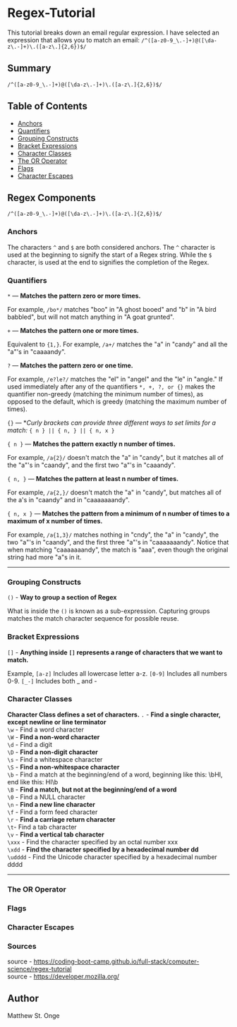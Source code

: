 # Regex-Tutorial
This tutorial breaks down an email regular expression. 
I have selected an expression that allows you to match an email: `/^([a-z0-9_\.-]+)@([\da-z\.-]+)\.([a-z\.]{2,6})$/`

## Summary
```
/^([a-z0-9_\.-]+)@([\da-z\.-]+)\.([a-z\.]{2,6})$/
```


## Table of Contents

- [Anchors](#anchors)
- [Quantifiers](#quantifiers)
- [Grouping Constructs](#grouping-constructs)
- [Bracket Expressions](#bracket-expressions)
- [Character Classes](#character-classes)
- [The OR Operator](#the-or-operator)
- [Flags](#flags)
- [Character Escapes](#character-escapes)

## Regex Components

```/^([a-z0-9_\.-]+)@([\da-z\.-]+)\.([a-z\.]{2,6})$/```

### Anchors

The characters ```^``` and ```$``` are both considered anchors.
The ```^``` character is used at the beginning to signify the start of a Regex string. While the ```$``` character, is used at the end to signifies the completion of the Regex.


### Quantifiers

```*``` — **Matches the pattern zero or more times.**

For example, ```/bo*/``` matches "boo" in "A ghost booed" and "b" in "A bird babbled", but will not match anything in "A goat grunted".

```+``` — **Matches the pattern one or more times.**

Equivalent to ```{1,}```. For example, ```/a+/``` matches the "a" in "candy" and all the "a"'s in "caaaandy".

```?``` — **Matches the pattern zero or one time.**

For example, ```/e?le?/``` matches the "el" in "angel" and the "le" in "angle." If used immediately after any of the quantifiers ```*, +, ?, or {}``` makes the quantifier non-greedy (matching the minimum number of times), as opposed to the default, which is greedy (matching the maximum number of times).

```{}``` — **Curly brackets can provide three different ways to set limits for a match:* ```{ n } || { n, } || { n, x }```

```{ n }``` — **Matches the pattern exactly n number of times.**	

For example, ```/a{2}/``` doesn't match the "a" in "candy", but it matches all of the "a"'s in "caandy", and the first two "a"'s in "caaandy".

```{ n, }``` — **Matches the pattern at least n number of times.**

For example, ```/a{2,}/``` doesn't match the "a" in "candy", but matches all of the a's in "caandy" and in "caaaaaaandy".

```{ n, x }``` — **Matches the pattern from a minimum of n number of times to a maximum of x number of times.**

For example, ```/a{1,3}/``` matches nothing in "cndy", the "a" in "candy", the two "a"'s in "caandy", and the first three "a"'s in "caaaaaaandy". Notice that when matching "caaaaaaandy", the match is "aaa", even though the original string had more "a"s in it.

---

### Grouping Constructs

```()``` - **Way to group a section of Regex**

What is inside the ```()``` is known as a sub-expression. Capturing groups matches the match character sequence for possible reuse. 

### Bracket Expressions

```[]``` - **Anything inside ```[]``` represents a range of characters that we want to match.**

Example, ```[a-z]``` Includes all lowercase letter a-z. ```[0-9]``` Includes all numbers 0-9. ```[_-]``` Includes both _ and -


### Character Classes

**Character Class defines a set of characters.**
```.``` - **Find a single character, except newline or line terminator** <br>
```\w``` - Find a word character<br>
```\W``` - **Find a non-word character**<br>
```\d``` - Find a digit<br>
```\D``` - **Find a non-digit character**<br>
```\s``` - Find a whitespace character<br>
```\S``` - **Find a non-whitespace character**<br>
```\b``` - Find a match at the beginning/end of a word, beginning like this: \bHI, end like this: HI\b<br>
```\B``` - **Find a match, but not at the beginning/end of a word**<br>
```\0``` - Find a NULL character<br>
```\n``` - **Find a new line character**<br>
```\f``` - Find a form feed character<br>
```\r``` - **Find a carriage return character**<br>
```\t```- Find a tab character<br>
```\v``` - **Find a vertical tab character**<br>
```\xxx``` - Find the character specified by an octal number xxx<br>
```\xdd``` - **Find the character specified by a hexadecimal number dd**<br>
```\udddd``` - Find the Unicode character specified by a hexadecimal number dddd


---

### The OR Operator


### Flags


### Character Escapes


### Sources
source - https://coding-boot-camp.github.io/full-stack/computer-science/regex-tutorial <br>
source - https://developer.mozilla.org/

## Author
Matthew St. Onge